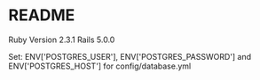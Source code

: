 # README

Ruby Version 2.3.1
Rails 5.0.0

Set:
ENV['POSTGRES_USER'], ENV['POSTGRES_PASSWORD'] and ENV['POSTGRES_HOST'] for config/database.yml
